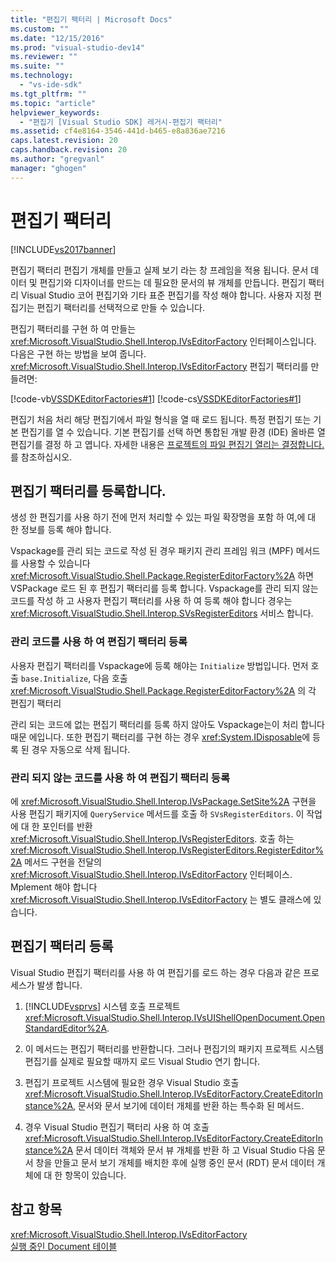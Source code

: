 ```yaml
---
title: "편집기 팩터리 | Microsoft Docs"
ms.custom: ""
ms.date: "12/15/2016"
ms.prod: "visual-studio-dev14"
ms.reviewer: ""
ms.suite: ""
ms.technology: 
  - "vs-ide-sdk"
ms.tgt_pltfrm: ""
ms.topic: "article"
helpviewer_keywords: 
  - "편집기 [Visual Studio SDK] 레거시-편집기 팩터리"
ms.assetid: cf4e8164-3546-441d-b465-e8a836ae7216
caps.latest.revision: 20
caps.handback.revision: 20
ms.author: "gregvanl"
manager: "ghogen"
---
```

# 편집기 팩터리
[!INCLUDE[vs2017banner](../code-quality/includes/vs2017banner.md)]

편집기 팩터리 편집기 개체를 만들고 실제 보기 라는 창 프레임을 적용 됩니다.  문서 데이터 및 편집기와 디자이너를 만드는 데 필요한 문서의 뷰 개체를 만듭니다.  편집기 팩터리 Visual Studio 코어 편집기와 기타 표준 편집기를 작성 해야 합니다.  사용자 지정 편집기는 편집기 팩터리를 선택적으로 만들 수 있습니다.  
  
 편집기 팩터리를 구현 하 여 만들는 <xref:Microsoft.VisualStudio.Shell.Interop.IVsEditorFactory> 인터페이스입니다.  다음은 구현 하는 방법을 보여 줍니다. <xref:Microsoft.VisualStudio.Shell.Interop.IVsEditorFactory> 편집기 팩터리를 만들려면:  
  
 [!code-vb[VSSDKEditorFactories#1](../extensibility/codesnippet/VisualBasic/editor-factories_1.vb)]
 [!code-cs[VSSDKEditorFactories#1](../extensibility/codesnippet/CSharp/editor-factories_1.cs)]  
  
 편집기 처음 처리 해당 편집기에서 파일 형식을 열 때 로드 됩니다.  특정 편집기 또는 기본 편집기를 열 수 있습니다.  기본 편집기를 선택 하면 통합된 개발 환경 \(IDE\) 올바른 열 편집기를 결정 하 고 엽니다.  자세한 내용은 [프로젝트의 파일 편집기 열리는 결정합니다.](../extensibility/internals/determining-which-editor-opens-a-file-in-a-project.md)를 참조하십시오.  
  
## 편집기 팩터리를 등록합니다.  
 생성 한 편집기를 사용 하기 전에 먼저 처리할 수 있는 파일 확장명을 포함 하 여,에 대 한 정보를 등록 해야 합니다.  
  
 Vspackage를 관리 되는 코드로 작성 된 경우 패키지 관리 프레임 워크 \(MPF\) 메서드를 사용할 수 있습니다 <xref:Microsoft.VisualStudio.Shell.Package.RegisterEditorFactory%2A> 하면 VSPackage 로드 된 후 편집기 팩터리를 등록 합니다.  Vspackage를 관리 되지 않는 코드를 작성 하 고 사용자 편집기 팩터리를 사용 하 여 등록 해야 합니다 경우는 <xref:Microsoft.VisualStudio.Shell.Interop.SVsRegisterEditors> 서비스 합니다.  
  
### 관리 코드를 사용 하 여 편집기 팩터리 등록  
 사용자 편집기 팩터리를 Vspackage에 등록 해야는 `Initialize` 방법입니다.  먼저 호출 `base.Initialize`, 다음 호출 <xref:Microsoft.VisualStudio.Shell.Package.RegisterEditorFactory%2A> 의 각 편집기 팩터리  
  
 관리 되는 코드에 없는 편집기 팩터리를 등록 하지 않아도 Vspackage는이 처리 합니다 때문 에입니다.  또한 편집기 팩터리를 구현 하는 경우 <xref:System.IDisposable>에 등록 된 경우 자동으로 삭제 됩니다.  
  
### 관리 되지 않는 코드를 사용 하 여 편집기 팩터리 등록  
 에 <xref:Microsoft.VisualStudio.Shell.Interop.IVsPackage.SetSite%2A> 구현을 사용 편집기 패키지에 `QueryService` 메서드를 호출 하 `SVsRegisterEditors`.  이 작업에 대 한 포인터를 반환 <xref:Microsoft.VisualStudio.Shell.Interop.IVsRegisterEditors>.  호출 하는 <xref:Microsoft.VisualStudio.Shell.Interop.IVsRegisterEditors.RegisterEditor%2A> 메서드 구현을 전달의 <xref:Microsoft.VisualStudio.Shell.Interop.IVsEditorFactory> 인터페이스.  Mplement 해야 합니다 <xref:Microsoft.VisualStudio.Shell.Interop.IVsEditorFactory> 는 별도 클래스에 있습니다.  
  
## 편집기 팩터리 등록  
 Visual Studio 편집기 팩터리를 사용 하 여 편집기를 로드 하는 경우 다음과 같은 프로세스가 발생 합니다.  
  
1.  [!INCLUDE[vsprvs](../code-quality/includes/vsprvs_md.md)] 시스템 호출 프로젝트 <xref:Microsoft.VisualStudio.Shell.Interop.IVsUIShellOpenDocument.OpenStandardEditor%2A>.  
  
2.  이 메서드는 편집기 팩터리를 반환합니다.  그러나 편집기의 패키지 프로젝트 시스템 편집기를 실제로 필요할 때까지 로드 Visual Studio 연기 합니다.  
  
3.  편집기 프로젝트 시스템에 필요한 경우 Visual Studio 호출 <xref:Microsoft.VisualStudio.Shell.Interop.IVsEditorFactory.CreateEditorInstance%2A>, 문서와 문서 보기에 데이터 개체를 반환 하는 특수화 된 메서드.  
  
4.  경우 Visual Studio 편집기 팩터리 사용 하 여 호출 <xref:Microsoft.VisualStudio.Shell.Interop.IVsEditorFactory.CreateEditorInstance%2A> 문서 데이터 객체와 문서 뷰 개체를 반환 하 고 Visual Studio 다음 문서 창을 만들고 문서 보기 개체를 배치한 후에 실행 중인 문서 \(RDT\) 문서 데이터 개체에 대 한 항목이 있습니다.  
  
## 참고 항목  
 <xref:Microsoft.VisualStudio.Shell.Interop.IVsEditorFactory>   
 [실행 중인 Document 테이블](../extensibility/internals/running-document-table.md)
